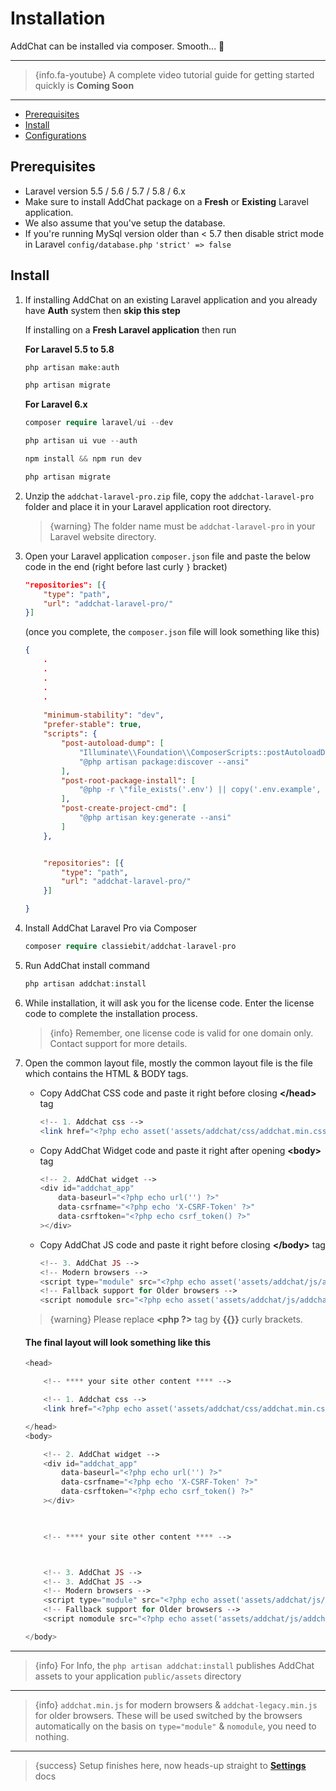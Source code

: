# Installation

AddChat can be installed via composer. Smooth... 🍻

---

> {info.fa-youtube} A complete video tutorial guide for getting started quickly is **Coming Soon**

---

- [Prerequisites](#Prerequisites)
- [Install](#Install)
- [Configurations](#Configurations)


<a name="Prerequisites"></a>
## Prerequisites

* Laravel version 5.5 / 5.6 / 5.7 / 5.8 / 6.x
* Make sure to install AddChat package on a **Fresh** or **Existing** Laravel application. 
* We also assume that you've setup the database.
* If you're running MySql version older than < 5.7 then disable strict mode in Laravel `config/database.php` `'strict' => false`


<a name="Install"></a>
## Install

1. If installing AddChat on an existing Laravel application and you already have **Auth** system then **skip this step**

    If installing on a **Fresh Laravel application** then run 

    **For Laravel 5.5 to 5.8**

    ```php
    php artisan make:auth

    php artisan migrate
    ```

    **For Laravel 6.x**

    ```php
    composer require laravel/ui --dev

    php artisan ui vue --auth

    npm install && npm run dev

    php artisan migrate
    ```


2. Unzip the `addchat-laravel-pro.zip` file, copy the `addchat-laravel-pro` folder and place it in your Laravel application root directory.

    >{warning} The folder name must be `addchat-laravel-pro` in your Laravel website directory.
    

3. Open your Laravel application `composer.json` file and paste the below code in the end (right before last curly `}` bracket)

    ```json
    "repositories": [{
        "type": "path",
        "url": "addchat-laravel-pro/"
    }]
    ```

    (once you complete, the `composer.json` file will look something like this) 

    ```json
    {
        .
        .
        .
        .
        .
        
        "minimum-stability": "dev",
        "prefer-stable": true,
        "scripts": {
            "post-autoload-dump": [
                "Illuminate\\Foundation\\ComposerScripts::postAutoloadDump",
                "@php artisan package:discover --ansi"
            ],
            "post-root-package-install": [
                "@php -r \"file_exists('.env') || copy('.env.example', '.env');\""
            ],
            "post-create-project-cmd": [
                "@php artisan key:generate --ansi"
            ]
        },


        "repositories": [{
            "type": "path",
            "url": "addchat-laravel-pro/"
        }]

    }

    ```



4. Install AddChat Laravel Pro via Composer

    ```php
    composer require classiebit/addchat-laravel-pro
    ```

5. Run AddChat install command

    ```php
    php artisan addchat:install
    ```


6. While installation, it will ask you for the license code. Enter the license code to complete the installation process.

    >{info} Remember, one license code is valid for one domain only. Contact support for more details.


7. Open the common layout file, mostly the common layout file is the file which contains the HTML & BODY tags.

    - Copy AddChat CSS code and paste it right before closing **&lt;/head&gt;** tag

        ```php
        <!-- 1. Addchat css -->
        <link href="<?php echo asset('assets/addchat/css/addchat.min.css') ?>" rel="stylesheet">
        ```
    
    - Copy AddChat Widget code and paste it right after opening **&lt;body&gt;** tag

        ```php
        <!-- 2. AddChat widget -->
        <div id="addchat_app" 
            data-baseurl="<?php echo url('') ?>"
            data-csrfname="<?php echo 'X-CSRF-Token' ?>"
            data-csrftoken="<?php echo csrf_token() ?>"
        ></div>
        ```

    - Copy AddChat JS code and paste it right before closing **&lt;/body&gt;** tag

        ```php
        <!-- 3. AddChat JS -->
        <!-- Modern browsers -->
        <script type="module" src="<?php echo asset('assets/addchat/js/addchat.min.js') ?>"></script>
        <!-- Fallback support for Older browsers -->
        <script nomodule src="<?php echo asset('assets/addchat/js/addchat-legacy.min.js') ?>"></script>
        ```

    >{warning} Please replace **&lt;php ?>** tag by **{{}}** curly brackets.


    #### The final layout will look something like this

    ```php
    <head>

        <!-- **** your site other content **** -->

        <!-- 1. Addchat css -->
        <link href="<?php echo asset('assets/addchat/css/addchat.min.css') ?>" rel="stylesheet">

    </head>
    <body>

        <!-- 2. AddChat widget -->
        <div id="addchat_app" 
            data-baseurl="<?php echo url('') ?>"
            data-csrfname="<?php echo 'X-CSRF-Token' ?>"
            data-csrftoken="<?php echo csrf_token() ?>"
        ></div>


        
        <!-- **** your site other content **** -->



        <!-- 3. AddChat JS -->
        <!-- 3. AddChat JS -->
        <!-- Modern browsers -->
        <script type="module" src="<?php echo asset('assets/addchat/js/addchat.min.js') ?>"></script>
        <!-- Fallback support for Older browsers -->
        <script nomodule src="<?php echo asset('assets/addchat/js/addchat-legacy.min.js') ?>"></script>

    </body>
    ```

---

>{info} For Info, the `php artisan addchat:install` publishes AddChat assets to your application `public/assets` directory

---

>{info} `addchat.min.js` for modern browsers & `addchat-legacy.min.js` for older browsers. These will be used switched by the browsers automatically on the basis on `type="module"` & `nomodule`, you need to nothing.

---

>{success} Setup finishes here, now heads-up straight to **[Settings](/{{route}}/{{version}}/admin/settings)** docs

